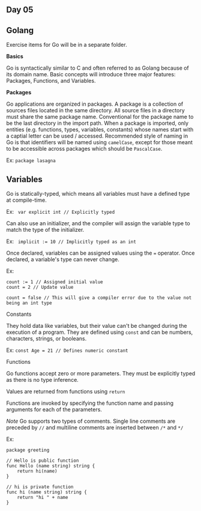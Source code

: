 ## Day 05

## Golang

Exercise items for Go will be in a separate folder.

**Basics**

Go is syntactically similar to C and often referred to as Golang because of its domain name. Basic concepts will introduce three major features: Packages, Functions, and Variables.

**Packages**

Go applications are organized in packages. A package is a collection of sources files located in the same directory. All source files in a directory must share the same package name. Conventional for the package name to be the last directory in the import path. When a package is imported, only entities (e.g. functions, types, variables, constants) whose names start with a captial letter can be used / accessed. Recommended style of naming in Go is that identifiers will be named using ```camelCase```, except for those meant to be accessible across packages which should be ```PascalCase```.

Ex: ```package lasagna```

## Variables

Go is statically-typed, which means all variables must have a defined type at compile-time.

Ex: ``` var explicit int // Explicitly typed```

Can also use an initializer, and the compiler will assign the variable type to match the type of the initializer.

Ex: ``` implicit := 10 // Implicitly typed as an int```

Once declared, variables can be assigned values using the ```=``` operator. Once declared, a variable's type can never change.

Ex:
```
count := 1 // Assigned initial value
count = 2 // Update value

count = false // This will give a compiler error due to the value not being an int type
```

Constants

They hold data like variables, but their value can't be changed during the execution of a program. They are defined using ```const``` and can be numbers, characters, strings, or booleans.

Ex: ```const Age = 21 // Defines numeric constant```

Functions

Go functions accept zero or more parameters. They must be explicitly typed as there is no type inference.

Values are returned from functions using ```return```

Functions are invoked by specifying the function name and passing arguments for each of the parameters.

*Note* Go supports two types of comments. Single line comments are preceded by ```//``` and multiline comments are inserted between ```/*``` and ```*/```

Ex:
```
package greeting

// Hello is public function
func Hello (name string) string {
    return hi(name)
}

// hi is private function
func hi (name string) string {
    return "hi " + name
}
```